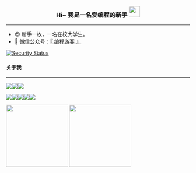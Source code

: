 <h3 align='center'>Hi~ 我是一名爱编程的新手  <img src="https://raw.githubusercontent.com/MartinHeinz/MartinHeinz/master/wave.gif" width="30px"></h3>
<hr/>



- 😉 新手一枚，一名在校大学生。
- 💬 微信公众号：<a href="./img/微信公众号.png" target="_blank">『 编程游客 』</a>

[![Security Status](https://www.murphysec.com/platform3/v3/badge/1610448892957601792.svg?t=1)](https://www.murphysec.com/accept?code=03c88fca1ad0c22dcb19f8b908880791&type=1&from=2&t=2)

<h4>关于我</h4>
<hr/>

<a href="https://nutmin.oss-cn-shenzhen.aliyuncs.com/img/%E5%BE%AE%E4%BF%A1%E5%85%AC%E4%BC%97%E5%8F%B7.png?Expires=1673334174&OSSAccessKeyId=TMP.3KiXKKQA33eN6bVxWtW4nk2HJUDxB8WG4KgjzaGxsgmjuqUJ4wgpjscnCodLKnuBeP9PKo4CmndkvNNrt2JbzZDnNrFsbc&Signature=JWlPw%2Bwyc8fiuXT5GxWfghEckoM%3D"><img src="https://img.shields.io/badge/公众号-编程游客-green?style=flat&logo=WeChat&logoColor=white&color=2bbc8a"  /></a><a href="https://gitee.com/fuyim"><img src="https://img.shields.io/badge/开源-gitee-green?style=flat&logo=Gitee&logoColor=white&color=2bbc8a"  /></a><a href="https://github.com/fuyim"><img src="https://img.shields.io/badge/开源-github-green?style=flat&logo=GitHub&logoColor=white&color=2bbc8a"  /></a>

<img src="https://img.shields.io/badge/code-java-green?style=flat&logoColor=white&color=2bbc8a"  /><img src="https://img.shields.io/badge/code-js-green?style=flat&logo=javascript&logoColor=white&color=2bbc8a"  /><img src="https://img.shields.io/badge/Code-Vue-informational?style=flat&logo=vue.js&logoColor=white&color=2bbc8a"  /><img src="https://img.shields.io/badge/Editor-IntelliJ_IDEA-informational?style=flat&logo=intellij-idea&logoColor=white&color=2bbc8a"  /><img src="https://img.shields.io/badge/Editor-IntelliJ_WebStorm-informational?style=flat&logo=WebStorm&logoColor=white&color=2bbc8a"  />

<img align="left" height="170px" src="https://github-readme-stats.vercel.app/api?username=fuyim&theme=moltack&show_icons=true&locale=cn&bg_color=0,c0c0aa,1fddff,4CA1AF" /><img align="left" height="170px" src="https://github-readme-stats.vercel.app/api/top-langs/?username=fuyim&hide_border=true&bg_color=0,c0c0aa,1cefff&locale=cn" />









